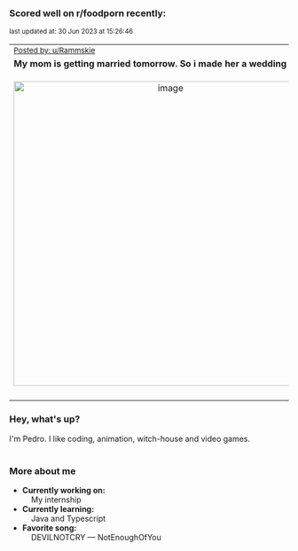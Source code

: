 ### Scored well on r/foodporn recently:

<p align="left"><sub>last updated at: 30 Jun 2023 at 15:26:46</sub></p>

|   |
| --- |
| <sub>[Posted by: u/Rammskie][source]</sub> |
| **My mom is getting married tomorrow. So i made her a wedding cake!** | 
|<p align="center"> <img alt="image" src="https://i.redd.it/tgh6t0br559b1.jpg" width="550" /> </p>|
|   |

### Hey, what's up?

I'm Pedro. I like coding, animation, witch-house and video games.<br><br>

### More about me
- **Currently working on:**  
&nbsp;&nbsp;&nbsp;&nbsp;My internship
- **Currently learning:**  
&nbsp;&nbsp;&nbsp;&nbsp;Java and Typescript
- **Favorite song:**  
&nbsp;&nbsp;&nbsp;&nbsp;DEVILNOTCRY — NotEnoughOfYou<br><br>

  



  
  
  
[linkedin]: https://linkedin.com/in/pedro-h-r-gomes-8a487b14a/
[gmail]: mailto:pilique11@gmail.com
[source]: https://reddit.com/r/FoodPorn/comments/14mxw5o/my_mom_is_getting_married_tomorrow_so_i_made_her/
[redditAPI]: https://www.reddit.com/dev/api/